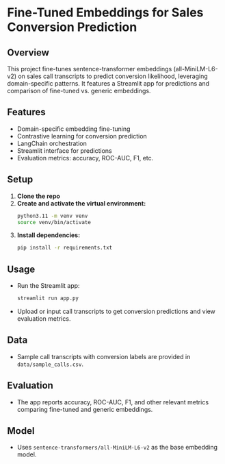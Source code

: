 # Fine-Tuned Embeddings for Sales Conversion Prediction

## Overview
This project fine-tunes sentence-transformer embeddings (all-MiniLM-L6-v2) on sales call transcripts to predict conversion likelihood, leveraging domain-specific patterns. It features a Streamlit app for predictions and comparison of fine-tuned vs. generic embeddings.

## Features
- Domain-specific embedding fine-tuning
- Contrastive learning for conversion prediction
- LangChain orchestration
- Streamlit interface for predictions
- Evaluation metrics: accuracy, ROC-AUC, F1, etc.

## Setup
1. **Clone the repo**
2. **Create and activate the virtual environment:**
   ```bash
   python3.11 -m venv venv
   source venv/bin/activate
   ```
3. **Install dependencies:**
   ```bash
   pip install -r requirements.txt
   ```

## Usage
- Run the Streamlit app:
  ```bash
  streamlit run app.py
  ```
- Upload or input call transcripts to get conversion predictions and view evaluation metrics.

## Data
- Sample call transcripts with conversion labels are provided in `data/sample_calls.csv`.

## Evaluation
- The app reports accuracy, ROC-AUC, F1, and other relevant metrics comparing fine-tuned and generic embeddings.

## Model
- Uses `sentence-transformers/all-MiniLM-L6-v2` as the base embedding model.
